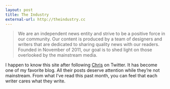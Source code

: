 ```yaml
---
layout: post
title: The Industry
external-url: http://theindustry.cc
---
```

> We are an independent news entity and strive to be a positive force in our community. Our content is produced by a team of designers and writers that are dedicated to sharing quality news with our readers. Founded in November of 2011, our goal is to shed light on those overlooked by the mainstream media.

I happen to know this site after following [Chris](http://chasingperfection.co.uk) on Twitter. It has become one of my favorite blog. All their posts deserve attention while they’re not mainstream. From what I’ve read this past month, you can feel that each writer cares what they write.